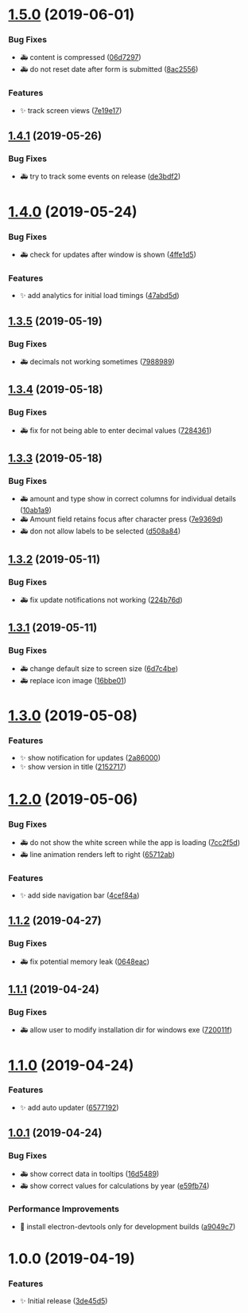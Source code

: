 # [1.5.0](https://github.com/AnkurSheel/Poseidon/compare/v1.4.1...v1.5.0) (2019-06-01)


### Bug Fixes

* 🚑 content is compressed ([06d7297](https://github.com/AnkurSheel/Poseidon/commit/06d7297))
* 🚑 do not reset date after form is submitted ([8ac2556](https://github.com/AnkurSheel/Poseidon/commit/8ac2556))


### Features

* ✨ track screen views ([7e19e17](https://github.com/AnkurSheel/Poseidon/commit/7e19e17))

## [1.4.1](https://github.com/AnkurSheel/Poseidon/compare/v1.4.0...v1.4.1) (2019-05-26)


### Bug Fixes

* 🚑 try to track some events on release ([de3bdf2](https://github.com/AnkurSheel/Poseidon/commit/de3bdf2))

# [1.4.0](https://github.com/AnkurSheel/Poseidon/compare/v1.3.5...v1.4.0) (2019-05-24)


### Bug Fixes

* 🚑 check for updates after window is shown ([4ffe1d5](https://github.com/AnkurSheel/Poseidon/commit/4ffe1d5))


### Features

* ✨ add analytics for initial load timings ([47abd5d](https://github.com/AnkurSheel/Poseidon/commit/47abd5d))

## [1.3.5](https://github.com/AnkurSheel/Poseidon/compare/v1.3.4...v1.3.5) (2019-05-19)


### Bug Fixes

* 🚑 decimals not working sometimes ([7988989](https://github.com/AnkurSheel/Poseidon/commit/7988989))

## [1.3.4](https://github.com/AnkurSheel/Poseidon/compare/v1.3.3...v1.3.4) (2019-05-18)


### Bug Fixes

* 🚑 fix for not being able to enter decimal values ([7284361](https://github.com/AnkurSheel/Poseidon/commit/7284361))

## [1.3.3](https://github.com/AnkurSheel/Poseidon/compare/v1.3.2...v1.3.3) (2019-05-18)


### Bug Fixes

* 🚑 amount and type show in correct columns for individual details ([10ab1a9](https://github.com/AnkurSheel/Poseidon/commit/10ab1a9))
* 🚑 Amount field retains focus after character press ([7e9369d](https://github.com/AnkurSheel/Poseidon/commit/7e9369d))
* 🚑 don not allow labels to be selected ([d508a84](https://github.com/AnkurSheel/Poseidon/commit/d508a84))

## [1.3.2](https://github.com/AnkurSheel/Poseidon/compare/v1.3.1...v1.3.2) (2019-05-11)


### Bug Fixes

* 🚑 fix update notifications not working ([224b76d](https://github.com/AnkurSheel/Poseidon/commit/224b76d))

## [1.3.1](https://github.com/AnkurSheel/Poseidon/compare/v1.3.0...v1.3.1) (2019-05-11)


### Bug Fixes

* 🚑 change default size to screen size ([6d7c4be](https://github.com/AnkurSheel/Poseidon/commit/6d7c4be))
* 🚑 replace icon image ([16bbe01](https://github.com/AnkurSheel/Poseidon/commit/16bbe01))

# [1.3.0](https://github.com/AnkurSheel/Poseidon/compare/v1.2.0...v1.3.0) (2019-05-08)


### Features

* ✨ show notification for updates ([2a86000](https://github.com/AnkurSheel/Poseidon/commit/2a86000))
* ✨ show version in title ([2152717](https://github.com/AnkurSheel/Poseidon/commit/2152717))

# [1.2.0](https://github.com/AnkurSheel/Poseidon/compare/v1.1.2...v1.2.0) (2019-05-06)


### Bug Fixes

* 🚑 do not show the white screen while the app is loading ([7cc2f5d](https://github.com/AnkurSheel/Poseidon/commit/7cc2f5d))
* 🚑 line animation renders left to right ([65712ab](https://github.com/AnkurSheel/Poseidon/commit/65712ab))


### Features

* ✨ add side navigation bar ([4cef84a](https://github.com/AnkurSheel/Poseidon/commit/4cef84a))

## [1.1.2](https://github.com/AnkurSheel/Poseidon/compare/v1.1.1...v1.1.2) (2019-04-27)


### Bug Fixes

* 🚑 fix potential memory leak ([0648eac](https://github.com/AnkurSheel/Poseidon/commit/0648eac))

## [1.1.1](https://github.com/AnkurSheel/Poseidon/compare/v1.1.0...v1.1.1) (2019-04-24)


### Bug Fixes

* 🚑 allow user to modify installation dir for windows exe ([720011f](https://github.com/AnkurSheel/Poseidon/commit/720011f))

# [1.1.0](https://github.com/AnkurSheel/Poseidon/compare/v1.0.1...v1.1.0) (2019-04-24)


### Features

* ✨ add auto updater ([6577192](https://github.com/AnkurSheel/Poseidon/commit/6577192))

## [1.0.1](https://github.com/AnkurSheel/Poseidon/compare/v1.0.0...v1.0.1) (2019-04-24)


### Bug Fixes

* 🚑 show correct data in tooltips ([16d5489](https://github.com/AnkurSheel/Poseidon/commit/16d5489))
* 🚑 show correct values for calculations by year ([e59fb74](https://github.com/AnkurSheel/Poseidon/commit/e59fb74))


### Performance Improvements

* 🚀 install electron-devtools only for development builds ([a9049c7](https://github.com/AnkurSheel/Poseidon/commit/a9049c7))

# 1.0.0 (2019-04-19)


### Features

* ✨ Initial release ([3de45d5](https://github.com/AnkurSheel/Poseidon/commit/3de45d5))
